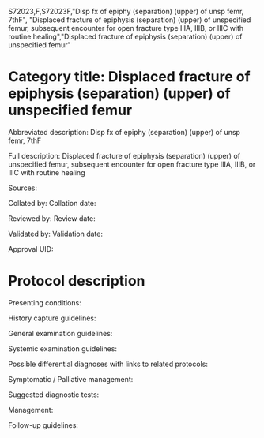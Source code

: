 S72023,F,S72023F,"Disp fx of epiphy (separation) (upper) of unsp femr, 7thF", "Displaced fracture of epiphysis (separation) (upper) of unspecified femur, subsequent encounter for open fracture type IIIA, IIIB, or IIIC with routine healing","Displaced fracture of epiphysis (separation) (upper) of unspecified femur"
# Category title: Displaced fracture of epiphysis (separation) (upper) of unspecified femur

Abbreviated description: Disp fx of epiphy (separation) (upper) of unsp femr, 7thF

Full description: Displaced fracture of epiphysis (separation) (upper) of unspecified femur, subsequent encounter for open fracture type IIIA, IIIB, or IIIC with routine healing

Sources:

Collated by:
Collation date:

Reviewed by:
Review date:

Validated by:
Validation date:

Approval UID:

# Protocol description

Presenting conditions:

History capture guidelines:

General examination guidelines:

Systemic examination guidelines:

Possible differential diagnoses with links to related protocols:

Symptomatic / Palliative management:

Suggested diagnostic tests:

Management:

Follow-up guidelines:
